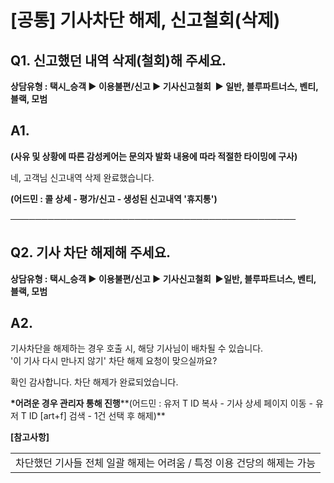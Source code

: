 # [공통] 기사차단 해제, 신고철회(삭제)

**Q1. 신고했던 내역 삭제(철회)해 주세요.**
----------------------------

**상담유형 : 택시\_승객 ▶ 이용불편/신고 ▶ 기사신고철회  ▶ 일반, 블루파트너스, 벤티, 블랙, 모범**

**A1.**
-------

**(사유 및 상황에 따른 감성케어는 문의자 발화 내용에 따라 적절한 타이밍에 구사)**

네, 고객님 신고내역 삭제 완료했습니다.

**(어드민 : 콜 상세 - 평가/신고 - 생성된 신고내역 '휴지통')**

──────────────────────────────────────────────

**Q2. 기사 차단 해제해 주세요.**
----------------------

**상담유형 : 택시\_승객 ▶ 이용불편/신고 ▶ 기사신고철회  ▶일반, 블루파트너스, 벤티, 블랙, 모범**

**A2.**
-------

기사차단을 해제하는 경우 호출 시, 해당 기사님이 배차될 수 있습니다.  
'이 기사 다시 만나지 않기' 차단 해제 요청이 맞으실까요?

확인 감사합니다. 차단 해제가 완료되었습니다.

**\*어려운 경우 관리자 통해 진행****(어드민 : 유저 T ID 복사 - 기사 상세 페이지 이동 - 유저 T ID [art+f] 검색 - 1건 선택 후 해제)**

**[참고사항]**

|  |
| --- |
| 차단했던 기사들 전체 일괄 해제는 어려움 / 특정 이용 건당의 해제는 가능 |